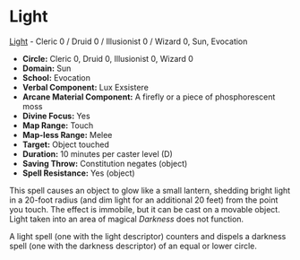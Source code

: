 # Light

[Light](/Magic/L/Light.md) - Cleric 0 / Druid 0 / Illusionist 0 / Wizard 0, Sun, Evocation

- **Circle:** Cleric 0, Druid 0, Illusionist 0, Wizard 0
- **Domain:** Sun
- **School:** Evocation
- **Verbal Component:** Lux Exsistere
- **Arcane Material Component:** A firefly or a piece of phosphorescent moss
- **Divine Focus:** Yes
- **Map Range:** Touch
- **Map-less Range:** Melee
- **Target:** Object touched
- **Duration:** 10 minutes per caster level (D)
- **Saving Throw:** Constitution negates (object)
- **Spell Resistance:** Yes (object)

This spell causes an object to glow like a small lantern, shedding bright light in a 20-foot radius (and dim light for an additional 20 feet) from the point you touch. The effect is immobile, but it can be cast on a movable object. Light taken into an area of magical *Darkness* does not function.

A light spell (one with the light descriptor) counters and dispels a darkness spell (one with the darkness descriptor) of an equal or lower circle.
